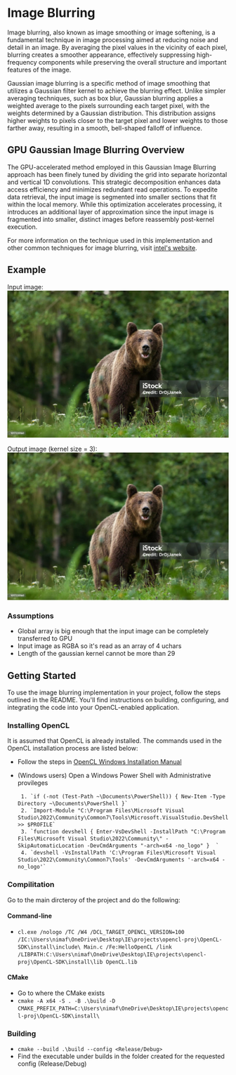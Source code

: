 # Image Blurring


Image blurring, also known as image smoothing or image softening, is a fundamental technique in image processing aimed at reducing noise and detail in an image. By averaging the pixel values in the vicinity of each pixel, blurring creates a smoother appearance, effectively suppressing high-frequency components while preserving the overall structure and important features of the image.

Gaussian image blurring is a specific method of image smoothing that utilizes a Gaussian filter kernel to achieve the blurring effect. Unlike simpler averaging techniques, such as box blur, Gaussian blurring applies a weighted average to the pixels surrounding each target pixel, with the weights determined by a Gaussian distribution. This distribution assigns higher weights to pixels closer to the target pixel and lower weights to those farther away, resulting in a smooth, bell-shaped falloff of influence.

## GPU Gaussian Image Blurring Overview


The GPU-accelerated method employed in this Gaussian Image Blurring approach has been finely tuned by dividing the grid into separate horizontal and vertical 1D convolutions. This strategic decomposition enhances data access efficiency and minimizes redundant read operations. To expedite data retrieval, the input image is segmented into smaller sections that fit within the local memory. While this optimization accelerates processing, it introduces an additional layer of approximation since the input image is fragmented into smaller, distinct images before reassembly post-kernel execution.

For more information on the technique used in this implementation and other common techniques for image blurring, visit [intel's website](https://www.intel.com/content/www/us/en/developer/articles/technical/an-investigation-of-fast-real-time-gpu-based-image-blur-algorithms.html).

## Example

Input image:
![sample-input](https://github.com/nimaft97/OpenCLProjects/blob/main/image-blurring/images/bear-in.png)

Output image (kernel size = 3):
![sample-output](https://github.com/nimaft97/OpenCLProjects/blob/main/image-blurring/images/bear-out.png)


### Assumptions

- Global array is big enough that the input image can be completely transferred to GPU
- Input image as RGBA so it's read as an array of 4 uchars
- Length of the gaussian kernel cannot be more than 29

## Getting Started

To use the image blurring implementation in your project, follow the steps outlined in the README. You'll find instructions on building, configuring, and integrating the code into your OpenCL-enabled application.

### Installing OpenCL
It is assumed that OpenCL is already installed. The commands used in the OpenCL installation process are listed below:

- Follow the steps in [OpenCL Windows Installation Manual](https://github.com/KhronosGroup/OpenCL-Guide/blob/main/chapters/getting_started_windows.md)
- (Windows users) Open a Windows Power Shell with Administrative provileges

       1. `if (-not (Test-Path ~\Documents\PowerShell)) { New-Item -Type Directory ~\Documents\PowerShell }`
       2. `Import-Module "C:\Program Files\Microsoft Visual Studio\2022\Community\Common7\Tools\Microsoft.VisualStudio.DevShell.dll" >> $PROFILE`
       3. `function devshell { Enter-VsDevShell -InstallPath "C:\Program Files\Microsoft Visual Studio\2022\Community\" -SkipAutomaticLocation -DevCmdArguments "-arch=x64 -no_logo" }  ` 
       4. `devshell -VsInstallPath 'C:\Program Files\Microsoft Visual Studio\2022\Community\Common7\Tools' -DevCmdArguments '-arch=x64 -no_logo'`

### Compilitation

Go to the main dircteroy of the project and do the following:

#### Command-line

- `cl.exe /nologo /TC /W4 /DCL_TARGET_OPENCL_VERSION=100 /IC:\Users\nimaf\OneDrive\Desktop\IE\projects\opencl-proj\OpenCL-SDK\install\include\ Main.c /Fe:HelloOpenCL /link /LIBPATH:C:\Users\nimaf\OneDrive\Desktop\IE\projects\opencl-proj\OpenCL-SDK\install\lib OpenCL.lib`
       
#### CMake

- Go to where the CMake exists
- `cmake -A x64 -S . -B .\build -D CMAKE_PREFIX_PATH=C:\Users\nimaf\OneDrive\Desktop\IE\projects\opencl-proj\OpenCL-SDK\install\` 


### Building

- `cmake --build .\build --config <Release/Debug>`
- Find the executable under builds in the folder created for the requested config (Release/Debug)                           